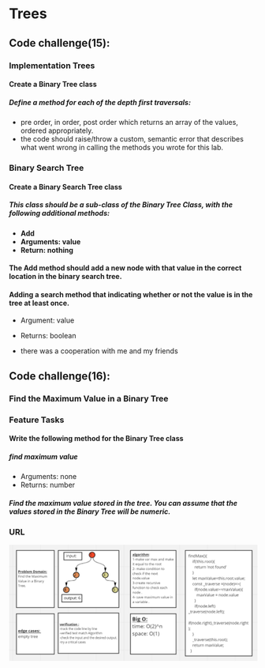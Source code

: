 # Trees



## Code challenge(15): 
### Implementation Trees


#### Create a Binary Tree class
##### Define a method for each of the depth first traversals:
- pre order, in order, post order which returns an array of the values, ordered appropriately.
- the code should raise/throw a custom, semantic error that describes what went wrong in calling the methods you wrote for this lab.

### Binary Search Tree
#### Create a Binary Search Tree class
##### This class should be a sub-class of the Binary Tree Class, with the following additional methods:
- **Add** 
- **Arguments: value**
- **Return: nothing**

#### The Add method should add a new node with that value in the correct location in the binary search tree.

#### Adding  a search method that indicating whether or not the value is in the tree at least once.
- Argument: value
- Returns: boolean 

 
 
 
- there was a cooperation with me and my friends 


## Code challenge(16): 
### Find the Maximum Value in a Binary Tree

### Feature Tasks
#### Write the following method for the Binary Tree class

##### find maximum value
- Arguments: none
- Returns: number
##### Find the maximum value stored in the tree. You can assume that the values stored in the Binary Tree will be numeric.


### URL

![whiteboard16](./whiteboard16.PNG)

